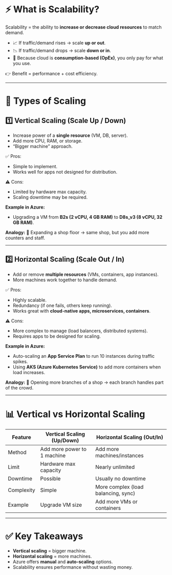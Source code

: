 # ⚡ **What is Scalability?**

Scalability = the ability to **increase or decrease cloud resources** to match demand.

* 📈 If traffic/demand rises → scale **up or out**.
* 📉 If traffic/demand drops → scale **down or in**.
* 💸 Because cloud is **consumption-based (OpEx)**, you only pay for what you use.

👉 Benefit = performance + cost efficiency.

---

# 🔄 **Types of Scaling**

## 1️⃣ **Vertical Scaling (Scale Up / Down)**

* Increase power of a **single resource** (VM, DB, server).
* Add more CPU, RAM, or storage.
* “Bigger machine” approach.

✅ Pros:

* Simple to implement.
* Works well for apps not designed for distribution.

⚠️ Cons:

* Limited by hardware max capacity.
* Scaling downtime may be required.

**Example in Azure:**

* Upgrading a VM from **B2s (2 vCPU, 4 GB RAM)** to **D8s\_v3 (8 vCPU, 32 GB RAM)**.

**Analogy:** 🏢 Expanding a shop floor → same shop, but you add more counters and staff.

---

## 2️⃣ **Horizontal Scaling (Scale Out / In)**

* Add or remove **multiple resources** (VMs, containers, app instances).
* More machines work together to handle demand.

✅ Pros:

* Highly scalable.
* Redundancy (if one fails, others keep running).
* Works great with **cloud-native apps, microservices, containers**.

⚠️ Cons:

* More complex to manage (load balancers, distributed systems).
* Requires apps to be designed for scaling.

**Example in Azure:**

* Auto-scaling an **App Service Plan** to run 10 instances during traffic spikes.
* Using **AKS (Azure Kubernetes Service)** to add more containers when load increases.

**Analogy:** 🏬 Opening more branches of a shop → each branch handles part of the crowd.

---

# 📊 **Vertical vs Horizontal Scaling**

| Feature    | Vertical Scaling (Up/Down)  | Horizontal Scaling (Out/In)         |
| ---------- | --------------------------- | ----------------------------------- |
| Method     | Add more power to 1 machine | Add more machines/instances         |
| Limit      | Hardware max capacity       | Nearly unlimited                    |
| Downtime   | Possible                    | Usually no downtime                 |
| Complexity | Simple                      | More complex (load balancing, sync) |
| Example    | Upgrade VM size             | Add more VMs or containers          |

---

# ✅ **Key Takeaways**

* **Vertical scaling** = bigger machine.
* **Horizontal scaling** = more machines.
* Azure offers **manual** and **auto-scaling** options.
* Scalability ensures performance without wasting money.
